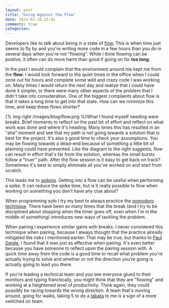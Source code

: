 ```yaml
---
layout: post
title: "Going Against the Flow"
date: 2013-02-10 23:41
comments: true
categories:
---
```

Developers like to talk about being in a state of
[flow](http://psygrammer.com/2011/02/10/the-flow-programming-in-ecstasy/). This is when time just seems to fly
by and you're writing more code in a few hours than you do in several days when you're not "flowing". While I think
flowing can be postive, it often can do more harm than good if going on for **too long**.

In the past I would complain that the environment around me kept me from the **flow**. I would look forward to the quiet
times in the office when I could zone out for hours and complete some wild and crazy code I was working on. Many times
I would return the next day and realize that I could have done it simpler, or there were many other aspects of the
problem that I didn't take into consideration. One of the biggest complaints about flow is that it takes a long time to
get into that state. How can we minimize this time, and keep these flows shorter?

{% img right /images/blog/flow.png %}What I found myself needing were breaks. Brief moments to reflect on the past bit of effort and reflect on what work was
done and where it's heading. Many times this has resulted in an "aha" moment and see that my path is not going towards a
solution that is best for the project. It's also a good time to check your assumptions. You may be flowing towards a
dead-end because of something a little bit of planning could have prevented. Like the diagram to the right suggests,
flow can result in effort that's far from the solution, whereas the small bursts follow a "truer" path. After the flow
session is it easy to get back on track? Sometimes it's best to simply eliminate all you've worked on and start from
scratch.

This leads me to [spiking](http://www.jamesshore.com/Agile-Book/spike_solutions.html). Getting into a flow can be useful
when performing a spike. It can reduce the spike time, but is it really possible to flow when working on something you
don't have any clue about?

When programming solo I try my best to always practice the [pomodoro technique](http://www.pomodorotechnique.com/).
There have been so many times that the break (and I try to be disciplined about stopping when the timer goes off, even
when I'm in the middle of something) introduces new ways of tackling the problem.

When pairing I experience similar gains with breaks. I never considered this technique when pairing, because I always thought that the
practice already mitigated the risks I mentioned earlier. That may be true, but thanks to [Paul Daigle](http://johnpdaigle.com/), I
found that it was just as effective when pairing. It's even better because you have
someone to reflect upon the pairing session with. A quick time away from the code is a good time to recall what problem
you're actually trying to solve and whether or not the direction you're going is actually going to lead you there.

If you're leading a technical team and you see everyone glued to their monitors and typing franctically, you might think
that they are "flowing" and working at a heightened level of productivity. Think again, they could possibly be racing towards
the wrong direction. A team that's moving around, going for walks, taking 5 to do a
[tabata](http://www.tabatatimer.com/) to me is a sign of a more switched on team.


